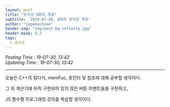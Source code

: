 ```yaml
---
layout: post
title: "모각코 9회차 목표"
subtitle: '2019-07-30, 9회차 모각코 목표'
author: "jopemachine"
header-img: "img/post-bg-infinity.jpg"
header-mask: 0.3
tags:
  - 모각코
---
```


<i>Posting Time : 19-07-30, 13:42</i><br>
<i>Updating Time : 19-07-30, 13:42</i><br>

---

오늘은 C++의 람다식, memFuc, 포인터 및 참조에 대해 공부할 생각이다.

그 외 계산기에 아직 구현되어 있지 않은 버튼 이벤트들을 구현하고,

JS 함수형 프로그래밍 강의를 복습할 생각이다.